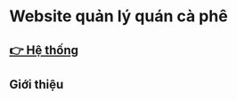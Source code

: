 # Website quản lý quán cà phê

## [ 👉 Hệ thống](https://hphudev.github.io/coffeeshopmanagement/)

## Giới thiệu
